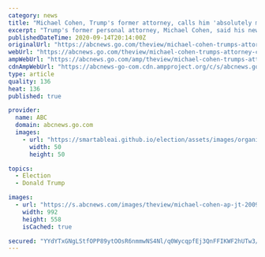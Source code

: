 ```yaml
---
category: news
title: "Michael Cohen, Trump's former attorney, calls him 'absolutely morally bankrupt'"
excerpt: "Trump's former personal attorney, Michael Cohen, said his new book will give Americans a look at the \"real\" Donald Trump. “I am explaining to people that this is the real Donald Trump,” Cohen, speaking from home confinement,"
publishedDateTime: 2020-09-14T20:14:00Z
originalUrl: "https://abcnews.go.com/theview/michael-cohen-trumps-attorney-calls-absolutely-morally-bankrupt/story?id=73002616"
webUrl: "https://abcnews.go.com/theview/michael-cohen-trumps-attorney-calls-absolutely-morally-bankrupt/story?id=73002616"
ampWebUrl: "https://abcnews.go.com/amp/theview/michael-cohen-trumps-attorney-calls-absolutely-morally-bankrupt/story?id=73002616"
cdnAmpWebUrl: "https://abcnews-go-com.cdn.ampproject.org/c/s/abcnews.go.com/amp/theview/michael-cohen-trumps-attorney-calls-absolutely-morally-bankrupt/story?id=73002616"
type: article
quality: 136
heat: 136
published: true

provider:
  name: ABC
  domain: abcnews.go.com
  images:
    - url: "https://smartableai.github.io/election/assets/images/organizations/abcnews.go.com-50x50.jpg"
      width: 50
      height: 50

topics:
  - Election
  - Donald Trump

images:
  - url: "https://s.abcnews.com/images/theview/michael-cohen-ap-jt-200914_1600102519796_hpMain_16x9_992.jpg"
    width: 992
    height: 558
    isCached: true

secured: "YYdYTxGNgLStfOPP89ytOOsR6nmmwNS4Nl/q0WycqpfEj3QnFFIKWF2hUTw3/6D8UrtgRQ6IDloiautTqWWkQkZnR/6ZL/cVh7Aw5rCZrx3Cw/AXiItwq6Oq0aVK/j4hyi2ki/Swls3c7FIQBoAR9AS9I9cNKREmOatf4dxyV1nCaqycJs/fH7KnWW7UJyNEh1kCA81ecr852qGwQg01ROjTizietrg7y85Of1uQK7Muc1cK/YZVJ/CliXjYjLAJxJC5xmBc8spW35F4OFxXCOcrRnNJpL6KTUQdyIRj2okB9338A8wEsD74+oBDri0lrh1XJywH6FA/05ihy2DZExf1xSK66rh2OkUoFAHs3gM=;fA2ilZ0TJPyWb+W46yG55Q=="
---
```


